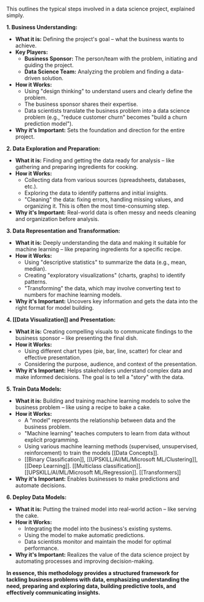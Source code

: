 
This outlines the typical steps involved in a data science project, explained simply.

**1. Business Understanding:**

* **What it is:** Defining the project's goal – what the business wants to achieve.
* **Key Players:**
    * **Business Sponsor:** The person/team with the problem, initiating and guiding the project.
    * **Data Science Team:** Analyzing the problem and finding a data-driven solution.
* **How it Works:**
    * Using "design thinking" to understand users and clearly define the problem.
    * The business sponsor shares their expertise.
    * Data scientists translate the business problem into a data science problem (e.g., "reduce customer churn" becomes "build a churn prediction model").
* **Why it's Important:** Sets the foundation and direction for the entire project.

**2. Data Exploration and Preparation:**

* **What it is:** Finding and getting the data ready for analysis – like gathering and preparing ingredients for cooking.
* **How it Works:**
    * Collecting data from various sources (spreadsheets, databases, etc.).
    * Exploring the data to identify patterns and initial insights.
    * "Cleaning" the data: fixing errors, handling missing values, and organizing it. This is often the most time-consuming step.
* **Why it's Important:** Real-world data is often messy and needs cleaning and organization before analysis.

**3. Data Representation and Transformation:**

* **What it is:** Deeply understanding the data and making it suitable for machine learning – like preparing ingredients for a specific recipe.
* **How it Works:**
    * Using "descriptive statistics" to summarize the data (e.g., mean, median).
    * Creating "exploratory visualizations" (charts, graphs) to identify patterns.
    * "Transforming" the data, which may involve converting text to numbers for machine learning models.
* **Why it's Important:** Uncovers key information and gets the data into the right format for model building.

**4. [[Data Visualization]] and Presentation:**

* **What it is:** Creating compelling visuals to communicate findings to the business sponsor – like presenting the final dish.
* **How it Works:**
    * Using different chart types (pie, bar, line, scatter) for clear and effective presentation.
    * Considering the purpose, audience, and context of the presentation.
* **Why it's Important:** Helps stakeholders understand complex data and make informed decisions. The goal is to tell a "story" with the data.

**5. Train Data Models:**

* **What it is:** Building and training machine learning models to solve the business problem – like using a recipe to bake a cake.
* **How it Works:**
    * A "model" represents the relationship between data and the business problem.
    * "Machine learning" teaches computers to learn from data without explicit programming.
    * Using various machine learning methods (supervised, unsupervised, reinforcement) to train the models [[Data Concepts]].
    * [[Binary Classification]], [[UPSKILL/AI/ML/Microsoft ML/Clustering]], [[Deep Learning]]. [[Multiclass classification]]. [[UPSKILL/AI/ML/Microsoft ML/Regression]]. [[Transformers]]
* **Why it's Important:** Enables businesses to make predictions and automate decisions.

**6. Deploy Data Models:**

* **What it is:** Putting the trained model into real-world action – like serving the cake.
* **How it Works:**
    * Integrating the model into the business's existing systems.
    * Using the model to make automatic predictions.
    * Data scientists monitor and maintain the model for optimal performance.
* **Why it's Important:** Realizes the value of the data science project by automating processes and improving decision-making.

**In essence, this methodology provides a structured framework for tackling business problems with data, emphasizing understanding the need, preparing and exploring data, building predictive tools, and effectively communicating insights.**